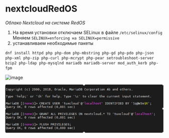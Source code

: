 # nextcloudRedOS
*Oблако Nextcloud на системе RedOS*
1. На время установки отключаем SELinux в файле ```/etc/selinux/config```
Меняем ```SELINUX=enforcing на SELINUX=permissive```
2. устанавливаем необходимые пакеты 
```
dnf install httpd php php-dom php-mbstring php-gd php-pdo php-json php-xml php-zip php-curl php-mcrypt php-pear setroubleshoot-server bzip2 php-ldap php-mysqlnd mariadb mariadb-server mod_auth_kerb php-fpm
```
![image](https://github.com/user-attachments/assets/35ccb941-d916-43d5-9ffd-d956957ef14f)









![alt text](./Pictures/Screenshot_1.jpg)
